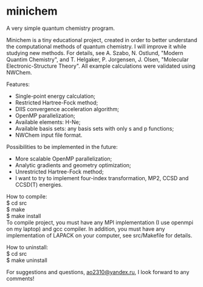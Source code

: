 # minichem
A very simple quantum chemistry program.

Minichem is a tiny educational project, created in order to better understand the computational methods of quantum chemistry. I will improve it while studying new methods.
For details, see A. Szabo, N. Ostlund, "Modern Quantim Chemistry", and T. Helgaker, P. Jorgensen, J. Olsen, "Molecular Electronic-Structure Theory". All example calculations were validated using NWChem.

Features:
 - Single-point energy calculation;
 - Restricted Hartree-Fock method;
 - DIIS convergence acceleration algorithm;
 - OpenMP parallelization;
 - Available elements: H-Ne;
 - Available basis sets: any basis sets with only s and p functions;
 - NWChem input file format.
 
Possibilities to be implemented in the future:
 - More scalable OpenMP parallelization;
 - Analytic gradients and geometry optimization;
 - Unrestricted Hartree-Fock method;
 - I want to try to implement four-index transformation, MP2, CCSD and CCSD(T) energies.
 
How to compile: <br>
 $ cd src <br>
 $ make <br>
 $ make install <br>
To compile project, you must have any MPI implementation (I use openmpi on my laptop) and gcc compiler.
In addition, you must have any implementation of LAPACK on your computer, see src/Makefile for details.

How to uninstall: <br>
 $ cd src <br>
 $ make uninstall <br>

For suggestions and questions, ao2310@yandex.ru, I look forward to any comments!
